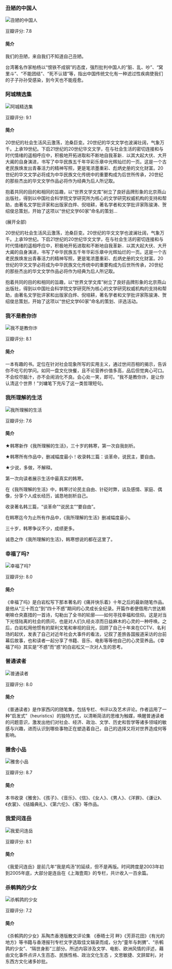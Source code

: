 

### 丑陋的中国人

![丑陋的中国人](https://img1.doubanio.com/view/subject/l/public/s1135887.jpg)

豆瓣评分: 7.8

#### 简介

我们的丑陋，来自我们不知道自己丑陋。

台湾著名作家柏杨以“恨铁不成钢”的态度，强烈批判中国人的“脏、乱、吵”、“窝里斗”、“不能团结”、“死不认错”等，指出中国传统文化有一种滤过性疾病使我们的子子孙孙受感染，到今天也不能痊愈。



### 阿城精选集

![阿城精选集](https://img3.doubanio.com/view/subject/l/public/s8963180.jpg)

豆瓣评分: 9.1

#### 简介

20世纪的社会生活风云激荡，沧桑巨变。20世纪的华文文学也波澜壮阔，气象万千。上承19世纪。下启21世纪的20世纪华文文学，在与社会生活的密切连接和与时代情绪的遥相呼应中，积极地开拓进取和不断地自我革新．以其大起大伏、大开大阖的自身演进，书写了中华民族五千年华彩乐章中光辉灿烂的一页。这是一个古老民族焕发出青春活力的精神写照，更是笔浓墨重彩、彪炳史册的文化财富。20世纪的华文文学必将成为中华民族文化传统中的重要构成为后世所传承，20世纪的那些杰出的华文文学作品必将作为经典为后人所记取。

抱着共同的目的和相同的旨趣，以“世界文学文库”树立了良好品牌形象的北京燕山出版社，得到以中国社会科学院文学研究所为核心的文学研究权威机构的支持和帮助，由著名文学批评家和出版家白烨、倪培耕，著名学者和文学批评家陈骏涛、贺绍俊总策划，开始了这项以“世纪文学60家”命名的策划...

(展开全部)

20世纪的社会生活风云激荡，沧桑巨变。20世纪的华文文学也波澜壮阔，气象万千。上承19世纪。下启21世纪的20世纪华文文学，在与社会生活的密切连接和与时代情绪的遥相呼应中，积极地开拓进取和不断地自我革新．以其大起大伏、大开大阖的自身演进，书写了中华民族五千年华彩乐章中光辉灿烂的一页。这是一个古老民族焕发出青春活力的精神写照，更是笔浓墨重彩、彪炳史册的文化财富。20世纪的华文文学必将成为中华民族文化传统中的重要构成为后世所传承，20世纪的那些杰出的华文文学作品必将作为经典为后人所记取。

抱着共同的目的和相同的旨趣，以“世界文学文库”树立了良好品牌形象的北京燕山出版社，得到以中国社会科学院文学研究所为核心的文学研究权威机构的支持和帮助，由著名文学批评家和出版家白烨、倪培耕，著名学者和文学批评家陈骏涛、贺绍俊总策划，开始了这项以“世纪文学60家”命名的策划、评选活动。



### 我不是教你诈

![我不是教你诈](https://img3.doubanio.com/view/subject/l/public/s1512250.jpg)

豆瓣评分: 8.1

#### 简介

一本有趣的书。定位在针对社会现象所写的实用主义，通过世间百相的揭示，告诉你不吃亏的学问。如同一盘文化快餐，且不论营养价值多高，品后但觉爽心可口。不会绞尽脑汁，亦不会闹消化不良。会心处一笑，即可。“我不是教你诈，是让你认清这个世界！”刘墉笔下充斥了这一类哲理短句。



### 我所理解的生活

![我所理解的生活](https://img3.doubanio.com/view/subject/l/public/s24593535.jpg)

豆瓣评分: 7.6

#### 简介

★韩寒新作《我所理解的生活》，三十岁的韩寒，第一次自我剖析。

★韩寒所有作品中，删减幅度最小！收录韩三篇：谈革命，说民主，要自由。

★少说，多做，不解释。

第一次向读者展示生活中最真实的韩寒。

在《我所理解的生活》中，韩寒讨论民主自由、针砭时弊，谈及感情、家庭、偶像，分享个人成长经历，诚恳地剖析自己。

收录著名韩三篇，“谈革命”“说民主”“要自由”。

在韩寒迄今为止所有作品中，《我所理解的生活》删减幅度最小。

三十岁，韩寒争议不少，成绩更多。

诚恳之作《我所理解的生活》，韩寒想说的都在这里了。



### 幸福了吗?

![幸福了吗?](https://img3.doubanio.com/view/subject/l/public/s4471523.jpg)

豆瓣评分: 8.0

#### 简介

《幸福了吗》是白岩松写下那本著名的《痛并快乐着》十年之后的最新随笔作品。是他从“三十而立”到“四十不惑”期间的心灵成长全纪录。开篇作者便借用六世达赖喇嘛仓央嘉措的一首诗，勾勒出了全书的轮廓——如何寻找幸福和信仰。这是对当下光怪陆离的社会的质问，也是对人们久经炎凉而日益麻木的心灵的一种呼唤。之后，白岩松用他惯有的犀利文笔和审视的目光，回顾了自己十年来在CCTV、名利场的起伏，发表了自己对近年社会大事件的看法，记叙了差旅各国报道采访的台前幕后故事，也和读者一起分享了书籍、音乐、电影等等他自己的心灵营养品。《幸福了吗》其实是“不惑”而“惑”的白岩松又一次对人生的思考。



### 普通读者

![普通读者](https://img3.doubanio.com/view/subject/l/public/s29497242.jpg)

豆瓣评分: 8.0

#### 简介

《普通读者》是作家西闪的随笔集，包括专栏、书评以及艺术评论。作者运用了一种“启发式”（heuristics）的独特方式，以清晰简洁的思维为触媒，唤醒普通读者的问题意识，激发出他们对社会、经济、政治、文学、历史和哲学等诸多领域的敏感与兴趣，进而认识到哪些事物正在塑造着自己，自己的选择又将对世界造成何等影响。



### 雅舍小品

![雅舍小品](https://img3.doubanio.com/view/subject/l/public/s1195576.jpg)

豆瓣评分: 8.7

#### 简介

本书收录《雅舍》、《孩子》、《音乐》、《信》、《女人》、《男人》、《洋罪》、《谦让》、《衣裳》、《结婚典礼》、《第六伦》、《客》等作品。



### 我爱问连岳

![我爱问连岳](https://img1.doubanio.com/view/subject/l/public/s2595969.jpg)

豆瓣评分: 8.1

#### 简介

《我爱问连岳》是前几年“我是鸡汤”的延续，但不是再版。时间跨度是2003年初到2005年底，大部分是连岳在《上海壹周》的专栏，共计收入一百余篇。



### 杀鹌鹑的少女

![杀鹌鹑的少女](https://img1.doubanio.com/view/subject/l/public/s11214638.jpg)

豆瓣评分: 7.2

#### 简介

《杀鹌鹑的少女》系陶杰香港版散文评论集 《泰晤士河 畔》《芳菲花田》《有光的地方》等书籍与香港报刊专栏文字选取佳文辑录而成，分为“童年与刺猬”、“杀鹌鹑的少女”、“隔世身影”三部分。所述内容涉及文学、电影、欧洲风情的评述，藉由文化事件点评人生百态、民族性格、政治文化生态 ，文思敏捷、文辞犀利，对东西方文化诸多妙批。



